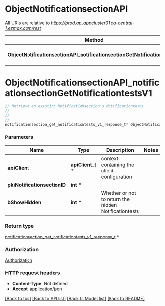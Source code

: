 # ObjectNotificationsectionAPI

All URIs are relative to *https://prod.api.appcluster01.ca-central-1.ezmax.com/rest*

Method | HTTP request | Description
------------- | ------------- | -------------
[**ObjectNotificationsectionAPI_notificationsectionGetNotificationtestsV1**](ObjectNotificationsectionAPI.md#ObjectNotificationsectionAPI_notificationsectionGetNotificationtestsV1) | **GET** /1/object/notificationsection/{pkiNotificationsectionID}/getNotificationtests | Retrieve an existing Notificationsection&#39;s Notificationtests


# **ObjectNotificationsectionAPI_notificationsectionGetNotificationtestsV1**
```c
// Retrieve an existing Notificationsection's Notificationtests
//
// 
//
notificationsection_get_notificationtests_v1_response_t* ObjectNotificationsectionAPI_notificationsectionGetNotificationtestsV1(apiClient_t *apiClient, int pkiNotificationsectionID, int bShowHidden);
```

### Parameters
Name | Type | Description  | Notes
------------- | ------------- | ------------- | -------------
**apiClient** | **apiClient_t \*** | context containing the client configuration |
**pkiNotificationsectionID** | **int \*** |  | 
**bShowHidden** | **int \*** | Whether or not to return the hidden Notificationtests | 

### Return type

[notificationsection_get_notificationtests_v1_response_t](notificationsection_get_notificationtests_v1_response.md) *


### Authorization

[Authorization](../README.md#Authorization)

### HTTP request headers

 - **Content-Type**: Not defined
 - **Accept**: application/json

[[Back to top]](#) [[Back to API list]](../README.md#documentation-for-api-endpoints) [[Back to Model list]](../README.md#documentation-for-models) [[Back to README]](../README.md)

